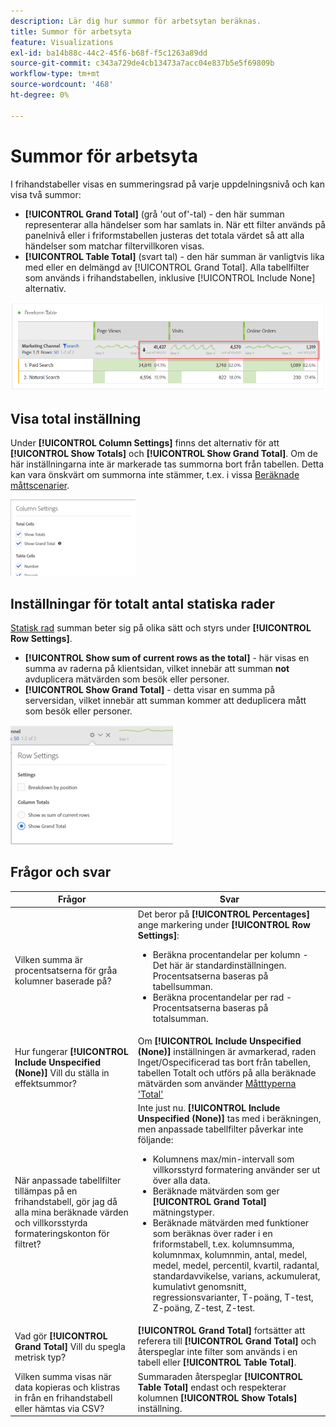 ```yaml
---
description: Lär dig hur summor för arbetsytan beräknas.
title: Summor för arbetsyta
feature: Visualizations
exl-id: ba14b88c-44c2-45f6-b68f-f5c1263a89dd
source-git-commit: c343a729de4cb13473a7acc04e837b5e5f69809b
workflow-type: tm+mt
source-wordcount: '468'
ht-degree: 0%

---
```


# Summor för arbetsyta

I frihandstabeller visas en summeringsrad på varje uppdelningsnivå och kan visa två summor:

* **[!UICONTROL Grand Total]** (grå &#39;out of&#39;-tal) - den här summan representerar alla händelser som har samlats in. När ett filter används på panelnivå eller i friformstabellen justeras det totala värdet så att alla händelser som matchar filtervillkoren visas.
* **[!UICONTROL Table Total]** (svart tal) - den här summan är vanligtvis lika med eller en delmängd av [!UICONTROL Grand Total]. Alla tabellfilter som används i frihandstabellen, inklusive [!UICONTROL Include None] alternativ.

![Frihandsregister som framhäver totalsumman och tabellsumman.](assets/total-row.png)

## Visa total inställning

Under **[!UICONTROL Column Settings]** finns det alternativ för att **[!UICONTROL Show Totals]** och **[!UICONTROL Show Grand Total]**. Om de här inställningarna inte är markerade tas summorna bort från tabellen. Detta kan vara önskvärt om summorna inte stämmer, t.ex. i vissa [Beräknade måttscenarier](https://experienceleague.adobe.com/docs/analytics/components/calculated-metrics/calcmetrics-reference/cm-totals.html).

![Alternativen för kolumninställningar visar bockmarkeringar för Visa summor och Visa totalsumma för bidrag.](assets/column-settings-total.png)

## Inställningar för totalt antal statiska rader

[Statisk rad](/help/analysis-workspace/visualizations/freeform-table/column-row-settings/manual-vs-dynamic-rows.md) summan beter sig på olika sätt och styrs under **[!UICONTROL Row Settings]**.

* **[!UICONTROL Show sum of current rows as the total]** - här visas en summa av raderna på klientsidan, vilket innebär att summan **not** avduplicera mätvärden som besök eller personer.
* **[!UICONTROL Show Grand Total]** - detta visar en summa på serversidan, vilket innebär att summan kommer att deduplicera mått som besök eller personer.

![Radinställningar som visar Visa totalsumma markerat.](assets/static-rows.png)

## Frågor och svar

| Frågor | Svar |
|---|---|
| Vilken summa är procentsatserna för gråa kolumner baserade på? | Det beror på **[!UICONTROL Percentages]** ange markering under **[!UICONTROL Row Settings]**:<ul><li>Beräkna procentandelar per kolumn - Det här är standardinställningen. Procentsatserna baseras på tabellsumman.</li><li>Beräkna procentandelar per rad - Procentsatserna baseras på totalsumman.</li></ul> |
| Hur fungerar **[!UICONTROL Include Unspecified (None)]** Vill du ställa in effektsummor? | Om **[!UICONTROL Include Unspecified (None)]** inställningen är avmarkerad, raden Inget/Ospecificerad tas bort från tabellen, tabellen Totalt och utförs på alla beräknade mätvärden som använder [Måtttyperna &#39;Total&#39;](https://experienceleague.adobe.com/docs/analytics/components/calculated-metrics/calcmetric-workflow/m-metric-type-alloc.html) |
| När anpassade tabellfilter tillämpas på en frihandstabell, gör jag då alla mina beräknade värden och villkorsstyrda formateringskonton för filtret? | Inte just nu. **[!UICONTROL Include Unspecified (None)]** tas med i beräkningen, men anpassade tabellfilter påverkar inte följande:<ul><li>Kolumnens max/min-intervall som villkorsstyrd formatering använder ser ut över alla data.</li><li>Beräknade mätvärden som ger **[!UICONTROL Grand Total]** mätningstyper.</li><li>Beräknade mätvärden med funktioner som beräknas över rader i en friformstabell, t.ex. kolumnsumma, kolumnmax, kolumnmin, antal, medel, medel, medel, percentil, kvartil, radantal, standardavvikelse, varians, ackumulerat, kumulativt genomsnitt, regressionsvarianter, T-poäng, T-test, Z-poäng, Z-test, Z-test.</li></ul> |
| Vad gör **[!UICONTROL Grand Total]** Vill du spegla metrisk typ? | **[!UICONTROL Grand Total]** fortsätter att referera till **[!UICONTROL Grand Total]** och återspeglar inte filter som används i en tabell eller **[!UICONTROL Table Total]**. |
| Vilken summa visas när data kopieras och klistras in från en frihandstabell eller hämtas via CSV? | Summaraden återspeglar **[!UICONTROL Table Total]** endast och respekterar kolumnen **[!UICONTROL Show Totals]** inställning. |
